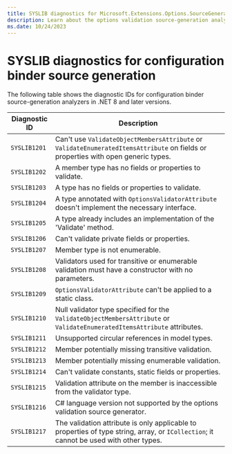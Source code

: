```yaml
---
title: SYSLIB diagnostics for Microsoft.Extensions.Options.SourceGeneration
description: Learn about the options validation source-generation analyzers that generate compile-time suggestions SYSLIB1201 through SYSLIB1219.
ms.date: 10/24/2023
---
```

# SYSLIB diagnostics for configuration binder source generation

The following table shows the diagnostic IDs for configuration binder source-generation analyzers in .NET 8 and later versions.

| Diagnostic ID | Description |
| - | - |
|  `SYSLIB1201` | Can't use `ValidateObjectMembersAttribute` or `ValidateEnumeratedItemsAttribute` on fields or properties with open generic types. |
|  `SYSLIB1202` | A member type has no fields or properties to validate. |
|  `SYSLIB1203` | A type has no fields or properties to validate. |
|  `SYSLIB1204` | A type annotated with `OptionsValidatorAttribute` doesn't implement the necessary interface. |
|  `SYSLIB1205` | A type already includes an implementation of the 'Validate' method. |
|  `SYSLIB1206` | Can't validate private fields or properties. |
|  `SYSLIB1207` | Member type is not enumerable. |
|  `SYSLIB1208` | Validators used for transitive or enumerable validation must have a constructor with no parameters. |
|  `SYSLIB1209` | `OptionsValidatorAttribute` can't be applied to a static class. |
|  `SYSLIB1210` | Null validator type specified for the `ValidateObjectMembersAttribute` or `ValidateEnumeratedItemsAttribute` attributes. |
|  `SYSLIB1211` | Unsupported circular references in model types. |
|  `SYSLIB1212` | Member potentially missing transitive validation. |
|  `SYSLIB1213` | Member potentially missing enumerable validation. |
|  `SYSLIB1214` | Can't validate constants, static fields or properties. |
|  `SYSLIB1215` | Validation attribute on the member is inaccessible from the validator type. |
|  `SYSLIB1216` | C# language version not supported by the options validation source generator. |
|  `SYSLIB1217` | The validation attribute is only applicable to properties of type string, array, or `ICollection`; it cannot be used with other types. |
